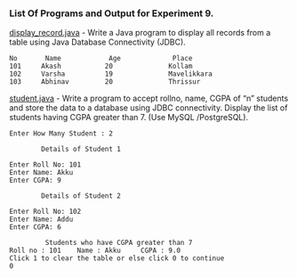 ### List Of Programs and Output for Experiment 9.

[display_record.java](https://github.com/akkupy/JavaS3/blob/master/Java_Exp_9/display_record.java) - Write a Java program to display all records from a table using Java Database Connectivity (JDBC).
```
No       Name            Age             Place
101     Akash           20              Kollam
102     Varsha          19              Mavelikkara
103     Abhinav         20              Thrissur
```   

[student.java](https://github.com/akkupy/JavaS3/blob/master/Java_Exp_9/student.java) - Write a program to accept rollno, name, CGPA of “n” students and store the data to a database using JDBC connectivity. Display the list of students having CGPA greater than 7. (Use MySQL /PostgreSQL).
```
Enter How Many Student : 2

        Details of Student 1

Enter Roll No: 101
Enter Name: Akku
Enter CGPA: 9

        Details of Student 2

Enter Roll No: 102
Enter Name: Addu
Enter CGPA: 6

         Students who have CGPA greater than 7
Roll no : 101    Name : Akku     CGPA : 9.0
Click 1 to clear the table or else click 0 to continue
0

```   